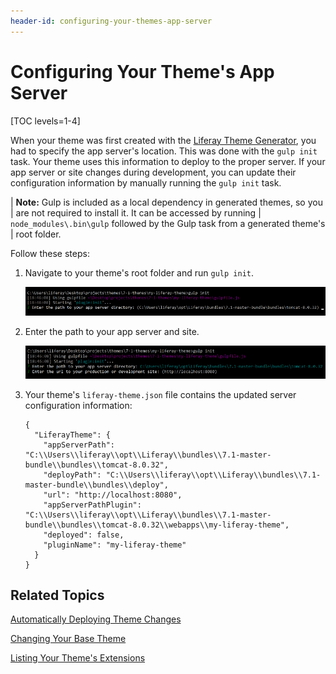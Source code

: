 ```yaml
---
header-id: configuring-your-themes-app-server
---
```


# Configuring Your Theme's App Server

[TOC levels=1-4]

When your theme was first created with the 
[Liferay Theme Generator](/docs/7-1/tutorials/-/knowledge_base/t/creating-themes), 
you had to specify the app server's location. This was done with the `gulp init` 
task. Your theme uses this information to deploy to the proper server. If your 
app server or site changes during development, you can update their 
configuration information by manually running the `gulp init` task.

| **Note:** Gulp is included as a local dependency in generated themes, so you
| are not required to install it. It can be accessed by running
| `node_modules\.bin\gulp` followed by the Gulp task from a generated theme's
| root folder.

Follow these steps:

1.  Navigate to your theme's root folder and run `gulp init`.

    ![Figure 1: Run the `gulp init` task to update your app server configuration.](../../../../images/theme-dev-server-configuration-gulp-init.png)

2.  Enter the path to your app server and site.

    ![Figure 2: You can also run the `gulp init` task to update your site's URL.](../../../../images/theme-dev-server-configuration-gulp-init-config.png)

3.  Your theme's `liferay-theme.json` file contains the updated server 
    configuration information:
    
        {
          "LiferayTheme": {
            "appServerPath": "C:\\Users\\liferay\\opt\\Liferay\\bundles\\7.1-master-bundle\\bundles\\tomcat-8.0.32",
            "deployPath": "C:\\Users\\liferay\\opt\\Liferay\\bundles\\7.1-master-bundle\\bundles\\deploy",
            "url": "http://localhost:8080",
            "appServerPathPlugin": "C:\\Users\\liferay\\opt\\Liferay\\bundles\\7.1-master-bundle\\bundles\\tomcat-8.0.32\\webapps\\my-liferay-theme",
            "deployed": false,
            "pluginName": "my-liferay-theme"
          }
        }

## Related Topics

[Automatically Deploying Theme Changes](/docs/7-1/tutorials/-/knowledge_base/t/automatically-deploying-theme-changes)

[Changing Your Base Theme](/docs/7-1/tutorials/-/knowledge_base/t/changing-your-base-theme)

[Listing Your Theme's Extensions](/docs/7-1/tutorials/-/knowledge_base/t/listing-your-themes-extensions)
